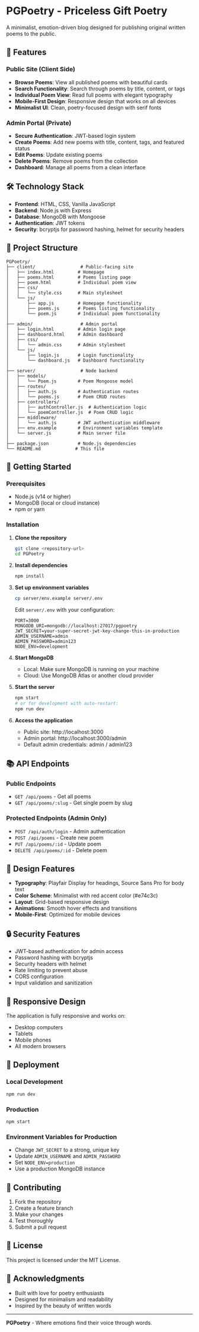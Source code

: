 # PGPoetry - Priceless Gift Poetry

A minimalist, emotion-driven blog designed for publishing original written poems to the public.

## 🌟 Features

### Public Site (Client Side)
- **Browse Poems**: View all published poems with beautiful cards
- **Search Functionality**: Search through poems by title, content, or tags
- **Individual Poem View**: Read full poems with elegant typography
- **Mobile-First Design**: Responsive design that works on all devices
- **Minimalist UI**: Clean, poetry-focused design with serif fonts

### Admin Portal (Private)
- **Secure Authentication**: JWT-based login system
- **Create Poems**: Add new poems with title, content, tags, and featured status
- **Edit Poems**: Update existing poems
- **Delete Poems**: Remove poems from the collection
- **Dashboard**: Manage all poems from a clean interface

## 🛠️ Technology Stack

- **Frontend**: HTML, CSS, Vanilla JavaScript
- **Backend**: Node.js with Express
- **Database**: MongoDB with Mongoose
- **Authentication**: JWT tokens
- **Security**: bcryptjs for password hashing, helmet for security headers

## 📁 Project Structure

```
PGPoetry/
├── client/                 # Public-facing site
│   ├── index.html         # Homepage
│   ├── poems.html         # Poems listing page
│   ├── poem.html          # Individual poem view
│   ├── css/
│   │   └── style.css      # Main stylesheet
│   └── js/
│       ├── app.js         # Homepage functionality
│       ├── poems.js       # Poems listing functionality
│       └── poem.js        # Individual poem functionality
│
├── admin/                  # Admin portal
│   ├── login.html         # Admin login page
│   ├── dashboard.html     # Admin dashboard
│   ├── css/
│   │   └── admin.css      # Admin stylesheet
│   └── js/
│       ├── login.js       # Login functionality
│       └── dashboard.js   # Dashboard functionality
│
├── server/                 # Node backend
│   ├── models/
│   │   └── Poem.js        # Poem Mongoose model
│   ├── routes/
│   │   ├── auth.js        # Authentication routes
│   │   └── poems.js       # Poem CRUD routes
│   ├── controllers/
│   │   ├── authController.js  # Authentication logic
│   │   └── poemController.js  # Poem CRUD logic
│   ├── middleware/
│   │   └── auth.js        # JWT authentication middleware
│   ├── env.example        # Environment variables template
│   └── server.js          # Main server file
│
├── package.json           # Node.js dependencies
└── README.md             # This file
```

## 🚀 Getting Started

### Prerequisites

- Node.js (v14 or higher)
- MongoDB (local or cloud instance)
- npm or yarn

### Installation

1. **Clone the repository**
   ```bash
   git clone <repository-url>
   cd PGPoetry
   ```

2. **Install dependencies**
   ```bash
   npm install
   ```

3. **Set up environment variables**
   ```bash
   cp server/env.example server/.env
   ```
   
   Edit `server/.env` with your configuration:
   ```env
   PORT=3000
   MONGODB_URI=mongodb://localhost:27017/pgpoetry
   JWT_SECRET=your-super-secret-jwt-key-change-this-in-production
   ADMIN_USERNAME=admin
   ADMIN_PASSWORD=admin123
   NODE_ENV=development
   ```

4. **Start MongoDB**
   - Local: Make sure MongoDB is running on your machine
   - Cloud: Use MongoDB Atlas or another cloud provider

5. **Start the server**
   ```bash
   npm start
   # or for development with auto-restart:
   npm run dev
   ```

6. **Access the application**
   - Public site: http://localhost:3000
   - Admin portal: http://localhost:3000/admin
   - Default admin credentials: admin / admin123

## 📚 API Endpoints

### Public Endpoints
- `GET /api/poems` - Get all poems
- `GET /api/poems/:slug` - Get single poem by slug

### Protected Endpoints (Admin Only)
- `POST /api/auth/login` - Admin authentication
- `POST /api/poems` - Create new poem
- `PUT /api/poems/:id` - Update poem
- `DELETE /api/poems/:id` - Delete poem

## 🎨 Design Features

- **Typography**: Playfair Display for headings, Source Sans Pro for body text
- **Color Scheme**: Minimalist with red accent color (#e74c3c)
- **Layout**: Grid-based responsive design
- **Animations**: Smooth hover effects and transitions
- **Mobile-First**: Optimized for mobile devices

## 🔒 Security Features

- JWT-based authentication for admin access
- Password hashing with bcryptjs
- Security headers with helmet
- Rate limiting to prevent abuse
- CORS configuration
- Input validation and sanitization

## 📱 Responsive Design

The application is fully responsive and works on:
- Desktop computers
- Tablets
- Mobile phones
- All modern browsers

## 🚀 Deployment

### Local Development
```bash
npm run dev
```

### Production
```bash
npm start
```

### Environment Variables for Production
- Change `JWT_SECRET` to a strong, unique key
- Update `ADMIN_USERNAME` and `ADMIN_PASSWORD`
- Set `NODE_ENV=production`
- Use a production MongoDB instance

## 🤝 Contributing

1. Fork the repository
2. Create a feature branch
3. Make your changes
4. Test thoroughly
5. Submit a pull request

## 📄 License

This project is licensed under the MIT License.

## 🙏 Acknowledgments

- Built with love for poetry enthusiasts
- Designed for minimalism and readability
- Inspired by the beauty of written words

---

**PGPoetry** - Where emotions find their voice through words.
